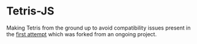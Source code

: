 # Tetris-JS

Making Tetris from the ground up to avoid compatibility issues present in the [first attempt](https://github.com/votommy/js-tetris) which was forked from an ongoing project.

